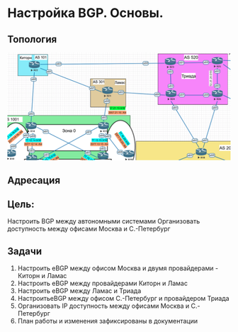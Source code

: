 # Настройка BGP. Основы.

## Топология

![](topology.png)

## Адресация


## Цель: 

Настроить BGP между автономными системами Организовать доступность между офисами Москва и С.-Петербург

## Задачи

1. Настроить eBGP между офисом Москва и двумя провайдерами - Киторн и Ламас
2. Настроить eBGP между провайдерами Киторн и Ламас
3. Настроить eBGP между Ламас и Триада
4. НастроитьeBGP между офисом С.-Петербург и провайдером Триада
5. Организовать IP доступность между офисами Москва и С.-Петербург
6. План работы и изменения зафиксированы в документации 
